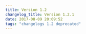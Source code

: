 ```yaml
---
title: Version 1.2
changelog_title: Version 1.2.1
date: 2017-08-09 20:09:52 
tags: "changelogs 1.2 deprecated"
---
```


<script src="https://gist.github.com/spinnaker-release/512f9f19181c4c19b5d614c44aa9bcaf.js"></script>
